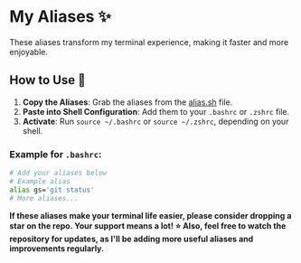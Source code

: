 # My Aliases ✨

These aliases transform my terminal experience, making it faster and more enjoyable.

## How to Use 🚀

1. **Copy the Aliases**: Grab the aliases from the [alias.sh](./alias.sh) file.
2. **Paste into Shell Configuration**: Add them to your `.bashrc` or `.zshrc` file.
3. **Activate**: Run `source ~/.bashrc` or `source ~/.zshrc`, depending on your shell.

### Example for `.bashrc`:

```bash
# Add your aliases below
# Example alias
alias gs='git status'
# More aliases...
```

<b>If these aliases make your terminal life easier, please consider dropping a star on the repo. Your support means a lot! ⭐ Also, feel free to watch the repository for updates, as I'll be adding more useful aliases and improvements regularly.</b>
